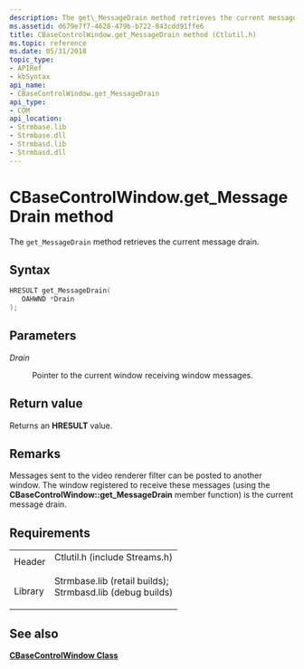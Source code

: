 ```yaml
---
description: The get\_MessageDrain method retrieves the current message drain.
ms.assetid: d679e7f7-4628-479b-b722-843cdd91ffe6
title: CBaseControlWindow.get_MessageDrain method (Ctlutil.h)
ms.topic: reference
ms.date: 05/31/2018
topic_type: 
- APIRef
- kbSyntax
api_name: 
- CBaseControlWindow.get_MessageDrain
api_type: 
- COM
api_location: 
- Strmbase.lib
- Strmbase.dll
- Strmbasd.lib
- Strmbasd.dll
---
```


# CBaseControlWindow.get\_MessageDrain method

The `get_MessageDrain` method retrieves the current message drain.

## Syntax


```C++
HRESULT get_MessageDrain(
   OAHWND *Drain
);
```



## Parameters

<dl> <dt>

*Drain* 
</dt> <dd>

Pointer to the current window receiving window messages.

</dd> </dl>

## Return value

Returns an **HRESULT** value.

## Remarks

Messages sent to the video renderer filter can be posted to another window. The window registered to receive these messages (using the **CBaseControlWindow::get\_MessageDrain** member function) is the current message drain.

## Requirements



|                    |                                                                                                                                                                                            |
|--------------------|--------------------------------------------------------------------------------------------------------------------------------------------------------------------------------------------|
| Header<br/>  | <dl> <dt>Ctlutil.h (include Streams.h)</dt> </dl>                                                                                   |
| Library<br/> | <dl> <dt>Strmbase.lib (retail builds); </dt> <dt>Strmbasd.lib (debug builds)</dt> </dl> |



## See also

<dl> <dt>

[**CBaseControlWindow Class**](cbasecontrolwindow.md)
</dt> </dl>

 

 




